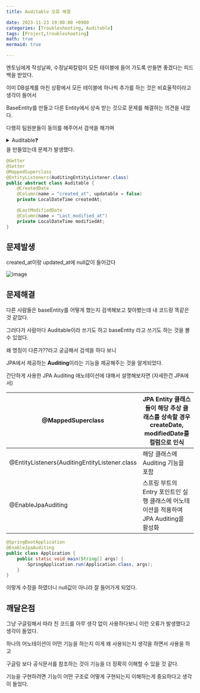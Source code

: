 ```yaml
---
title: Auditable 오류 해결

date: 2023-11-23 19:00:00 +0900
categories: [Troubleshooting, Auditable]
tags: [Project,troubleshooting]
math: true
mermaid: true

---
```


멘토님에게 작성날짜, 수정날짜칼럼이 모든 테이블에 들어 가도록 만들면 좋겠다는 피드백을 받았다.

이미 DB설계를 마친 상황에서 모든 테이블에 하나씩 추가를 하는 것은 비효울적이라고 생각이 들어서

BaseEntity를 만들고 다른 Entity에서 상속 받는 것으로 문제를 해결하는 의견을 내었다.

다행히 팀원분들이 동의를 해주어서 검색을 해가며 

<details>
<summary>Auditable❓</summary>
<div markdown="1">
Audit은 사전적 의미로 **감사하다, 심사하다** 등의 의미를 가지고 있다.

Spring Data JPA에서는 Auditing이라는 기능을 제공한다.

이를 사용하여 엔티티가 생성되고, 변경되는 그 시점을 감지하여

 생성시각, 수정시각, 생성한 사람, 수정한 사람을 기록할 수 있다.

특히 서비스를 운영할 때 데이터가 생성되고, 수정한 일자를 기록하고 트래킹하는 것은 중요하다.
</div>
</details>
을 만들었는데 문제가 발생했다.

```java
@Getter
@Setter
@MappedSuperclass
@EntityListeners(AuditingEntityListener.class)
public abstract class Auditable {
    @CreatedDate
    @Column(name = "created_at", updatable = false)
    private LocalDateTime createdAt;

    @LastModifiedDate
    @Column(name = "Last_modified_at")
    private LocalDateTime modifiedAt;
}
```

## 문제발생

 created_at이랑 updated_at에 null값이 들어갔다

![image](https://github.com/ararp1006/Algorithm/assets/130068083/0d8dbc57-6fc3-49e8-9d01-b52eb229a54d)

## 문제해결

다른 사람들은 baseEntity를  어떻게 했는지 검색해보고 찾아봤는데 내 코드랑 똑같은 것 같았다.

그러다가  사람마다  Auditable이라 쓰기도 하고  baseEntity 라고 쓰기도 하는 것을 볼 수 있었다.

왜 명칭이 다른가??라고 궁금해서 검색을 하다 보니

JPA에서 제공하는 **Auditing**이라는 기능을 제공해주는 것을 알게되었다.

간단하게  사용한 JPA Auditing 애노테이션에 대해서 설명해보자면 (자세한건 JPA에서)

| @MappedSuperclass | JPA Entity 클래스들이 해당 추상 클래스를 상속할 경우 createDate, modifiedDate를 컬럼으로 인식 |
| --- | --- |
| @EntityListeners(AuditingEntityListener.class | 해당 클래스에 Auditing 기능을 포함 |
| @EnableJpaAuditing | 스프링 부트의 Entry 포인트인 실행 클래스에 어노테이션을 적용하여 JPA Auditing을 활성화 |

```java
@SpringBootApplication
@EnableJpaAuditing
public class Application {
    public static void main(String[] args) {
        SpringApplication.run(Application.class, args);
    }
}
```

이렇게 수정을 하였더니 null값이 아니라 잘 들어가게 되었다.

## 깨달은점

그냥 구글링해서 따라 친 코드를 아무 생각 없이 사용하다보니 이런 오류가 발생했다고 생각이 들었다.

하나의 어노테이션이 어떤 기능을 하는지 이게 왜 사용되는지 생각을 하면서 사용을 하고

구글링 보다 공식문서를 참조하는 것이 기능을 더 정확히 이해할 수 있을 것 같다.

기능을 구현하려면 기능이 어떤 구조로 어떻게 구현되는지 이해하는게 중요하다고 생각이 들었다.





